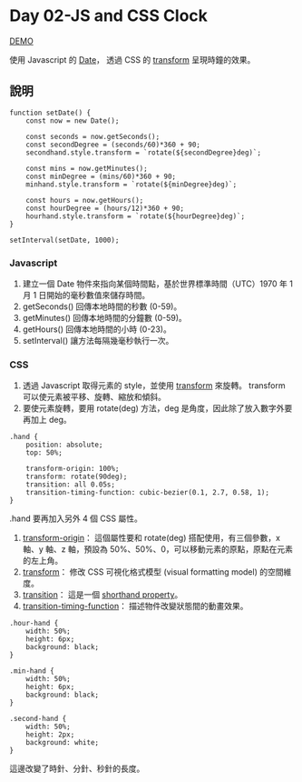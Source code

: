 # Day 02-JS and CSS Clock

[DEMO](https://iamysj.github.io/Javascript30/02-JS_and_CSS_Clock/index-START.html)

使用 Javascript 的 [Date](https://developer.mozilla.org/zh-TW/docs/Web/JavaScript/Reference/Global_Objects/Date)，
透過 CSS 的 [transform](https://developer.mozilla.org/zh-TW/docs/Web/CSS/transform) 呈現時鐘的效果。

## 說明
```
function setDate() {
    const now = new Date();
      
    const seconds = now.getSeconds();
    const secondDegree = (seconds/60)*360 + 90;
    secondhand.style.transform = `rotate(${secondDegree}deg)`;

    const mins = now.getMinutes();
    const minDegree = (mins/60)*360 + 90;
    minhand.style.transform = `rotate(${minDegree}deg)`;

    const hours = now.getHours();
    const hourDegree = (hours/12)*360 + 90;
    hourhand.style.transform = `rotate(${hourDegree}deg)`;
}
```
```
setInterval(setDate, 1000);
```
### Javascript
1. 建立一個 Date 物件來指向某個時間點，基於世界標準時間（UTC）1970 年 1 月 1 日開始的毫秒數值來儲存時間。
2. getSeconds() 回傳本地時間的秒數 (0-59)。
3. getMinutes() 回傳本地時間的分鐘數 (0-59)。
4. getHours() 回傳本地時間的小時 (0-23)。
5. setInterval() 讓方法每隔幾毫秒執行一次。
### CSS
1. 透過 Javascript 取得元素的 style，並使用 [transform](https://developer.mozilla.org/zh-TW/docs/Web/CSS/transform) 來旋轉。
transform 可以使元素被平移、旋轉、縮放和傾斜。
2. 要使元素旋轉，要用 rotate(deg) 方法，deg 是角度，因此除了放入數字外要再加上 deg。

```
.hand {
    position: absolute;
    top: 50%;
    
    transform-origin: 100%;
    transform: rotate(90deg);
    transition: all 0.05s;
    transition-timing-function: cubic-bezier(0.1, 2.7, 0.58, 1);
}
```
.hand 要再加入另外 4 個 CSS 屬性。
1. [transform-origin](https://developer.mozilla.org/en-US/docs/Web/CSS/transform-origin)：
這個屬性要和 rotate(deg) 搭配使用，有三個參數，x 軸、y 軸、z 軸，預設為 50%、50%、0，可以移動元素的原點，原點在元素的左上角。
2. [transform](https://developer.mozilla.org/en-US/docs/Web/SVG/Attribute/transform)：
修改 CSS 可視化格式模型 (visual formatting model) 的空間維度。
3. [transition](https://developer.mozilla.org/en-US/docs/Web/CSS/transition)：
這是一個 [shorthand property](https://developer.mozilla.org/en-US/docs/Web/CSS/Shorthand_properties)。
4. [transition-timing-function](https://developer.mozilla.org/en-US/docs/Web/CSS/transition-timing-function)：
描述物件改變狀態間的動畫效果。
```
.hour-hand {
    width: 50%;
    height: 6px;
    background: black;
}

.min-hand {
    width: 50%;
    height: 6px;
    background: black;
}

.second-hand {
    width: 50%;
    height: 2px;
    background: white;
}
```
這邊改變了時針、分針、秒針的長度。
